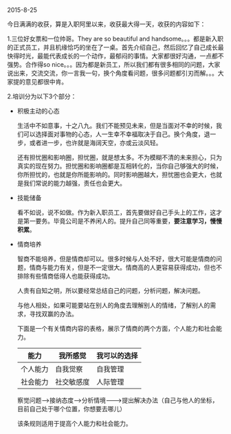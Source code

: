 2015-8-25  

今日满满的收获，算是入职阿里以来，收获最大得一天，收获的内容如下：

1.三位好女票和一位帅哥。They are so beautiful and handsome。。。都是新入职的正式员工，并且机缘恰巧的坐在了一桌。首先介绍自己，然后回忆了自己成长最快得时光，最能代表成长的一个动作，最郁闷的事情。大家都很好沟通，一点都不强势。合作得so nice。。。因为都是新员工，所以我们都有很多相同的问题，大家说出来，交流交流，你一言我一句，换个角度看问题，很多问题都引刃而解。。。大家提的意见都很中肯。

2.培训分为以下3个部分：

* 积极主动的心态

  生活中不如意事，十之八九。我们不能预见未来，但是当面对不幸的时候，我们可以选择面对事物的心态，人一生幸不幸福取决于自己。换个角度，退一步，或者进一步，也许就是海阔天空，亦或云淡风轻。
  
  还有担忧圈和影响圈，担忧圈，就是想太多。不为模糊不清的未来担心，只为真实的现在努力。担忧圈和影响圈都是互相转化的，当你自己够强大的时候，你所担忧的，也就是你所能影响的。同时影响圈越大，担忧圈也会更大，也就是我们常说的能力越强，责任也会更大。
  


* 技能储备
  
  看不如说，说不如做。作为新入职员工，首先要做好自己手头上的工作，这才是第一要务。毕竟公司是不养闲人的。提升自己同等重要，**要注意学习，慢慢积累**。
  
* 情商培养

  智商不能培养，但是情商却可以。很多时候与人处不好，很大可能是情商的问题，情商与能力有关，但是不一定很大。情商高的人更容易获得成功，但也不排除有些情商低得人也能获得成功。
  
  人贵有自知之明，所以要经常总结自己的问题，分析问题，解决问题。
  
  与他人相处，如果可能要站在别人的角度去理解别人的情绪，了解别人的需求，寻找双赢的办法。
  
  下面是一个有关情商内容的表格，展示了情商的两个方面，个人能力和社会能力。

  能力  | 我所感觉   | 我可以的选择
  ---- | --------  | --------
  个人能力 | 自我觉察 | 自我管理
  社会能力 | 社交敏感度 | 人际管理  
  
  察觉问题-->接纳态度-->分析情境--->提出解决办法（自己与他人的坐标，目前自己处于哪个位置，你想要去哪儿）
  
  该条规则适用于提高个人能力和社会能力。
  